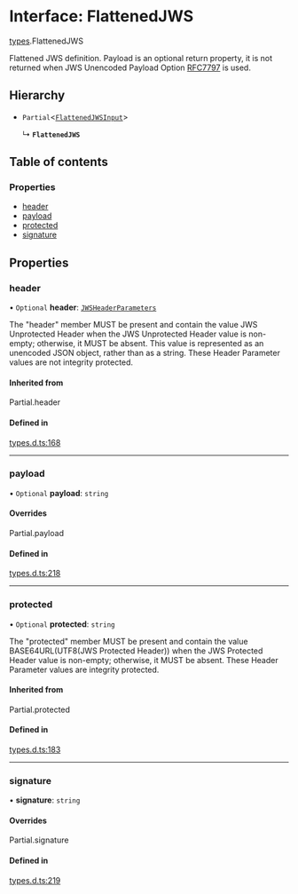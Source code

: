 # Interface: FlattenedJWS

[types](../modules/types.md).FlattenedJWS

Flattened JWS definition. Payload is an optional return property, it
is not returned when JWS Unencoded Payload Option
[RFC7797](https://tools.ietf.org/html/rfc7797) is used.

## Hierarchy

- `Partial`<[`FlattenedJWSInput`](types.flattenedjwsinput.md)\>

  ↳ **`FlattenedJWS`**

## Table of contents

### Properties

- [header](types.flattenedjws.md#header)
- [payload](types.flattenedjws.md#payload)
- [protected](types.flattenedjws.md#protected)
- [signature](types.flattenedjws.md#signature)

## Properties

### header

• `Optional` **header**: [`JWSHeaderParameters`](types.jwsheaderparameters.md)

The "header" member MUST be present and contain the value JWS
Unprotected Header when the JWS Unprotected Header value is non-
empty; otherwise, it MUST be absent.  This value is represented as
an unencoded JSON object, rather than as a string.  These Header
Parameter values are not integrity protected.

#### Inherited from

Partial.header

#### Defined in

[types.d.ts:168](https://github.com/panva/jose/blob/v3.14.0/src/types.d.ts#L168)

___

### payload

• `Optional` **payload**: `string`

#### Overrides

Partial.payload

#### Defined in

[types.d.ts:218](https://github.com/panva/jose/blob/v3.14.0/src/types.d.ts#L218)

___

### protected

• `Optional` **protected**: `string`

The "protected" member MUST be present and contain the value
BASE64URL(UTF8(JWS Protected Header)) when the JWS Protected
Header value is non-empty; otherwise, it MUST be absent.  These
Header Parameter values are integrity protected.

#### Inherited from

Partial.protected

#### Defined in

[types.d.ts:183](https://github.com/panva/jose/blob/v3.14.0/src/types.d.ts#L183)

___

### signature

• **signature**: `string`

#### Overrides

Partial.signature

#### Defined in

[types.d.ts:219](https://github.com/panva/jose/blob/v3.14.0/src/types.d.ts#L219)
